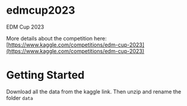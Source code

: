 # edmcup2023
EDM Cup 2023

More details about the competition here:
[https://www.kaggle.com/competitions/edm-cup-2023](https://www.kaggle.com/competitions/edm-cup-2023)

# Getting Started
Download all the data from the kaggle link. Then unzip and rename the folder `data`